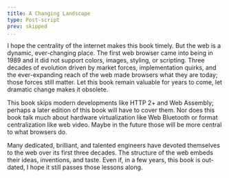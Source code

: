 ```yaml
---
title: A Changing Landscape
type: Post-script
prev: skipped
...
```


I hope the centrality of the internet makes this book timely. But the
web is a dynamic, ever-changing place. The first web browser came into
being in 1989 and it did not support colors, images, styling, or
scripting. Three decades of evolution driven by market forces,
implementation quirks, and the ever-expanding reach of the web made
browsers what they are today; those forces still matter. Let this book
remain valuable for years to come, let dramatic change makes it
obsolete.

This book skips modern developments like HTTP 2+ and Web Assembly;
perhaps a later edition of this book will have to cover them. Nor does
this book talk much about hardware virtualization like Web Bluetooth
or format centralization like web video. Maybe in the future those
will be more central to what browsers do.

Many dedicated, brilliant, and talented engineers have devoted
themselves to the web over its first three decades. The structure of
the web embeds their ideas, inventions, and taste. Even if, in a few
years, this book is out-dated, I hope it still passes those lessons
along.
